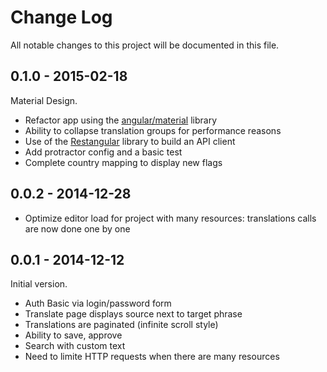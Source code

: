 # Change Log

All notable changes to this project will be documented in this file.

## 0.1.0 - 2015-02-18

Material Design.

- Refactor app using the [angular/material](https://github.com/angular/material) library
- Ability to collapse translation groups for performance reasons
- Use of the [Restangular](https://github.com/mgonto/restangular) library to build an API client
- Add protractor config and a basic test
- Complete country mapping to display new flags

## 0.0.2 - 2014-12-28

- Optimize editor load for project with many resources: translations calls are now done one by one

## 0.0.1 - 2014-12-12

Initial version.

- Auth Basic via login/password form
- Translate page displays source next to target phrase
- Translations are paginated (infinite scroll style)
- Ability to save, approve
- Search with custom text
- Need to limite HTTP requests when there are many resources
